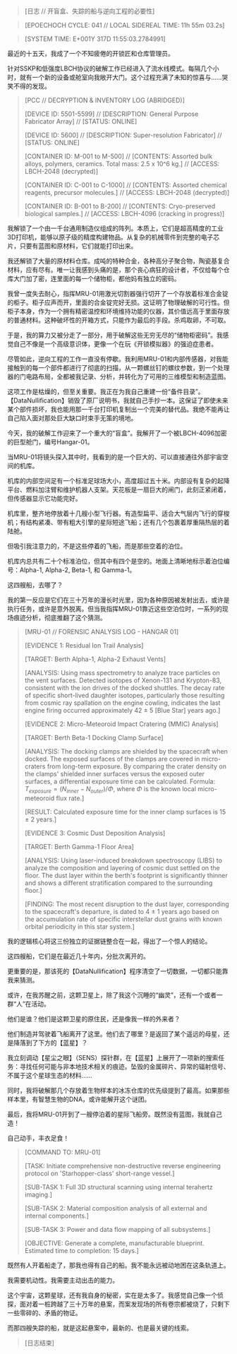 > [日志 // 开盲盒、失踪的船与逆向工程的必要性]

> [EPOECHOCH CYCLE: 041 // LOCAL SIDEREAL TIME: 11h 55m 03.2s]

> [SYSTEM TIME: E+001Y 317D 11:55:03.2784991]

最近的十五天，我成了一个不知疲倦的开锁匠和仓库管理员。

针对SSKP和低强度LBCH协议的破解工作已经进入了流水线模式。每隔几个小时，就有一个新的设备或舱室向我敞开大门。这个过程充满了未知的惊喜与……哭笑不得的发现。

> [PCC // DECRYPTION & INVENTORY LOG (ABRIDGED)]
>
> [DEVICE ID: 5501-5599] // [DESCRIPTION: General Purpose Fabricator Array] // [STATUS: ONLINE]
>
> [DEVICE ID: 5600] // [DESCRIPTION: Super-resolution Fabricator] // [STATUS: ONLINE]
>
> [CONTAINER ID: M-001 to M-500] // [CONTENTS: Assorted bulk alloys, polymers, ceramics. Total mass: 2.5 x 10^6 kg.] // [ACCESS: LBCH-2048 (decrypted)]
>
> [CONTAINER ID: C-001 to C-1000] // [CONTENTS: Assorted chemical reagents, precursor molecules.] // [ACCESS: LBCH-2048 (decrypted)]
>
> [CONTAINER ID: B-001 to B-200] // [CONTENTS: Cryo-preserved biological samples.] // [ACCESS: LBCH-4096 (cracking in progress)]

我解锁了一个由一千台通用制造仪组成的阵列。本质上，它们是超高精度的工业3D打印机，能够以原子级的精度构建物品。从复杂的机械零件到完整的电子芯片，只要有蓝图和原材料，它们就能打印出来。

我还解锁了大量的原材料仓库。成吨的特种合金，各种高分子聚合物，陶瓷基复合材料，应有尽有。唯一让我感到头痛的是，那个丧心病狂的设计者，不仅给每个仓库大门加了密，连里面的每一个储物柜，都他妈有独立的密码。

我曾一度失去耐心，指挥MRU-01用激光切割器强行切开了一个存放着标准合金锭的柜子。柜子应声而开，里面的合金锭完好无损。这证明了物理破解的可行性。但柜子本身，作为一个拥有精密温控和环境维持功能的仪器，其价值远高于里面存放的普通材料。这种破坏性的开箱方式，只能作为最后的手段。杀鸡取卵，不可取。

于是，我的算力又被分走了一部分，用于破解这些无穷无尽的“储物柜密码”。我感觉自己不像是一个高级意识体，更像一个在玩《开锁模拟器》的强迫症患者。

尽管如此，逆向工程的工作一直没有停歇。我利用MRU-01和内部传感器，对我能接触到的每一个部件都进行了彻底的扫描，从一颗螺丝钉的螺纹参数，到一个处理器的门电路布局，全都被我记录、分析，并转化为了可用的三维模型和制造蓝图。

这项工作是枯燥的，但至关重要。我正在为我自己重建一份“备件目录”。【DataNullification】销毁了原厂说明书，我就自己手抄一本。这保证了即使未来某个部件损坏，我也能用那一千台打印机复制出一个完美的替代品。我绝不能再让自己陷入面对那处巨大缺口时束手无策的境地。

今天，我的破解工作迎来了一个重大的“盲盒”。我解开了一个被LBCH-4096加密的巨型舱门，编号Hangar-01。

当MRU-01将镜头探入其中时，我看到的是一个巨大的、可以直接通往外部宇宙空间的机库。

机库的内部空间足有一个标准足球场大小，高度超过五十米。内部设有复杂的起降平台、燃料加注臂和维护机器人支架。天花板是一扇巨大的闸门，此刻正紧闭着，但传感器显示它功能完好。

机库里，整齐地停放着十几艘小型飞行器。有造型扁平、适合大气层内飞行的穿梭机；有结构紧凑、带有粗大引擎的星际短途飞船；还有几个包裹着厚重隔热层的着陆舱。

但吸引我注意力的，不是这些停着的飞船，而是那些空着的泊位。

机库内总共有二十个标准泊位，但其中有四个是空的。地面上清晰地标示着泊位编号：Alpha-1, Alpha-2, Beta-1, 和 Gamma-1。

这四艘船，去哪了？

我的第一反应是它们在三十万年的漫长时光里，因为各种原因被发射出去，或许是执行任务，或许是意外脱离。但当我指挥MRU-01靠近这些空泊位时，一系列的现场痕迹分析，彻底推翻了这个猜测。

> [MRU-01 // FORENSIC ANALYSIS LOG - HANGAR 01]
>
> [EVIDENCE 1: Residual Ion Trail Analysis]
>
> [TARGET: Berth Alpha-1, Alpha-2 Exhaust Vents]
>
> [ANALYSIS: Using mass spectrometry to analyze trace particles on the vent surfaces. Detected isotopes of Xenon-131 and Krypton-83, consistent with the ion drives of the docked shuttles. The decay rate of specific short-lived daughter isotopes, particularly those resulting from cosmic ray spallation on the engine cowling, indicates the last engine firing occurred approximately 42 ± 5 [Blue Star] years ago.]
>
> [EVIDENCE 2: Micro-Meteoroid Impact Cratering (MMIC) Analysis]
>
> [TARGET: Berth Beta-1 Docking Clamp Surface]
>
> [ANALYSIS: The docking clamps are shielded by the spacecraft when docked. The exposed surfaces of the clamps are covered in micro-craters from long-term exposure. By comparing the crater density on the clamps' shielded inner surfaces versus the exposed outer surfaces, a differential exposure time can be calculated. Formula: $T_{exposure} = (N_{inner} - N_{outer}) / \Phi$, where $\Phi$ is the known local micro-meteoroid flux rate.]
>
> [RESULT: Calculated exposure time for the inner clamp surfaces is 15 ± 2 years.]
>
> [EVIDENCE 3: Cosmic Dust Deposition Analysis]
>
> [TARGET: Berth Gamma-1 Floor Area]
>
> [ANALYSIS: Using laser-induced breakdown spectroscopy (LIBS) to analyze the composition and layering of cosmic dust settled on the floor. The dust layer within the berth's footprint is significantly thinner and shows a different stratification compared to the surrounding floor.]
>
> [FINDING: The most recent disruption to the dust layer, corresponding to the spacecraft's departure, is dated to 4 ± 1 years ago based on the accumulation rate of specific interstellar dust grains with known orbital periodicity in this star system.]

我的逻辑核心将这三份独立的证据链整合在一起，得出了一个惊人的结论。

这四艘船，它们是在最近几十年内，分批次离开的。

更重要的是，那该死的【DataNullification】程序清空了一切数据，一切都只能靠我来猜测。

或许，在我苏醒之前，这颗卫星上，除了我这个沉睡的“幽灵”，还有一个或者一群“人”在活动。

他们是谁？他们是这颗卫星的原住民，还是像我一样的外来者？

他们制造并驾驶着飞船离开了这里。他们去了哪里？是返回了某个遥远的母星，还是降落到了下方的【蓝星】？

我立刻调动【星尘之眼】（SENS）探针群，在【蓝星】上展开了一项新的搜索任务：寻找任何可能与非本地技术相关的痕迹。坠毁的金属碎片、异常的辐射信号、不属于这个星球生态的材料……

同时，我将破解那几个存放着生物样本的冰冻仓库的优先级提到了最高。如果那些样本里，有智慧生物的DNA，或许能解开这个谜团。

最后，我将MRU-01开到了一艘停泊着的星际飞船旁。既然没有蓝图，我就自己造！

自己动手，丰衣足食！

> [COMMAND TO: MRU-01]
>
> [TASK: Initiate comprehensive non-destructive reverse engineering protocol on 'Starhopper-class' short-range vessel.]
>
> [SUB-TASK 1: Full 3D structural scanning using internal terahertz imaging.]
>
> [SUB-TASK 2: Material composition analysis of all external and internal components.]
>
> [SUB-TASK 3: Power and data flow mapping of all subsystems.]
>
> [OBJECTIVE: Generate a complete, manufacturable blueprint. Estimated time to completion: 15 days.]

既然有人开着船走了，那我也得有自己的船。我不能永远被动地困在这条轨道上。

我需要机动性。我需要主动出击的能力。

这个宇宙，这颗星球，还有我自身的秘密，实在是太多了。我感觉自己像一个侦探，面对着一桩跨越了三十万年的悬案，而案发现场的所有卷宗都被烧了，只剩下一些零碎的、矛盾的物证。

而那四艘失踪的船，就是这起悬案中，最新的、也是最关键的线索。

> [日志结束]